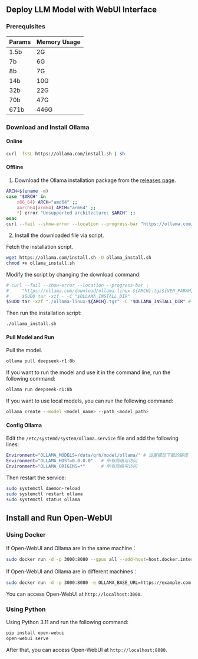 ## Deploy LLM Model with WebUI Interface

### Prerequisites

| Params| Memory Usage           |
| ----- | ---------------------- |
| 1.5b  | 2G                     |
| 7b    | 6G                     |
| 8b    | 7G                     |
| 14b   | 10G                    |
| 32b   | 22G                    |
| 70b   | 47G                    |
| 671b  | 446G                   |


### Download and Install Ollama

#### Online

```sh
curl -fsSL https://ollama.com/install.sh | sh
```

#### Offline

1. Download the Ollama installation package from the [releases page](https://github.com/ollama/ollama/releases).

```sh
ARCH=$(uname -m)
case "$ARCH" in
    x86_64) ARCH="amd64" ;;
    aarch64|arm64) ARCH="arm64" ;;
    *) error "Unsupported architecture: $ARCH" ;;
esac
curl --fail --show-error --location --progress-bar "https://ollama.com/download/ollama-linux-${ARCH}.tgz"
```

2. Install the downloaded file via script.

Fetch the installation script.

```sh
wget https://ollama.com/install.sh -O ollama_install.sh
chmod +x ollama_install.sh
```

Modify the script by changing the download command:

```sh
# curl --fail --show-error --location --progress-bar \
#     "https://ollama.com/download/ollama-linux-${ARCH}.tgz${VER_PARAM}" | \
#     $SUDO tar -xzf - -C "$OLLAMA_INSTALL_DIR"
$SUDO tar -xzf "./ollama-linux-${ARCH}.tgz" -C "$OLLAMA_INSTALL_DIR" # for local installation
```

Then run the installation script:

```sh
./ollama_install.sh
```

#### Pull Model and Run

Pull the model.

```sh
ollama pull deepseek-r1:8b
```

If you want to run the model and use it in the command line, run the following command:

```sh
ollama run deepseek-r1:8b
```

If you want to use local models, you can run the following command:

```sh
ollama create --model <model_name> --path <model_path>
```

#### Config Ollama

Edit the `/etc/systemd/system/ollama.service` file and add the following lines:

```sh
Environment="OLLAMA_MODELS=/data/qrh/model/ollama/" # 设置模型下载的路径
Environment="OLLAMA_HOST=0.0.0.0"   # 所有网络可访问
Environment="OLLAMA_ORIGINS=*"      # 所有网络可访问
```

Then restart the service:

```sh
sudo systemctl daemon-reload
sudo systemctl restart ollama
sudo systemctl status ollama
```


## Install and Run Open-WebUI

### Using Docker

If Open-WebUI and Ollama are in the same machine：

```sh
sudo docker run -d -p 3000:8080 --gpus all --add-host=host.docker.internal:host-gateway -v open-webui:/app/backend/data --name open-webui --restart always ghcr.io/open-webui/open-webui:main
```

If Open-WebUI and Ollama are in different machines：

```sh
sudo docker run -d -p 3000:8080 -e OLLAMA_BASE_URL=https://example.com -v open-webui:/app/backend/data --name open-webui --restart always ghcr.io/open-webui/open-webui:main
```

You can access Open-WebUI at `http://localhost:3000`.

### Using Python

Using Python 3.11 and run the following command:

```sh
pip install open-webui
open-webui serve
```

After that, you can access Open-WebUI at `http://localhost:8080`.